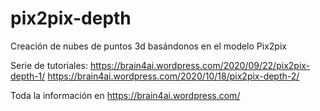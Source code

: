 # pix2pix-depth
Creación de nubes de puntos 3d basándonos en el modelo Pix2pix 

Serie de tutoriales:
https://brain4ai.wordpress.com/2020/09/22/pix2pix-depth-1/
https://brain4ai.wordpress.com/2020/10/18/pix2pix-depth-2/


Toda la información en https://brain4ai.wordpress.com/
